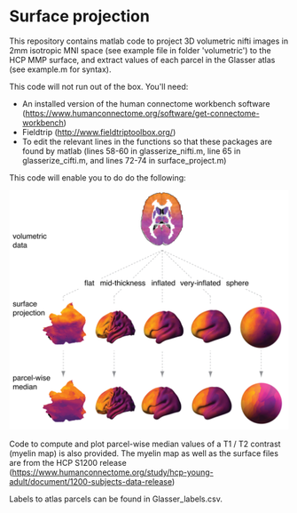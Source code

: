 # Surface projection
 
This repository contains matlab code to project 3D volumetric nifti images in 2mm isotropic MNI space (see example file in folder 'volumetric') to the HCP MMP surface, and extract values of each parcel in the Glasser atlas (see example.m for syntax). 

This code will not run out of the box. You'll need: 

 - An installed version of the human connectome workbench software (https://www.humanconnectome.org/software/get-connectome-workbench)
 - Fieldtrip (http://www.fieldtriptoolbox.org/)
 - To edit the relevant lines in the functions so that these packages are found by matlab (lines 58-60 in glasserize_nifti.m, line 65 in glasserize_cifti.m, and lines 72-74 in surface_project.m)

This code will enable you to do do the following:

<p align="center">
    <img src="https://raw.githubusercontent.com/rudyvdbrink/Surface_projection/master/overview.png" width="600"\>
</p>

Code to compute and plot parcel-wise median values of a T1 / T2 contrast (myelin map) is also provided. The myelin map as well as the surface files are from the HCP S1200 release (https://www.humanconnectome.org/study/hcp-young-adult/document/1200-subjects-data-release) 

Labels to atlas parcels can be found in Glasser_labels.csv.
